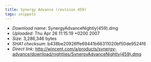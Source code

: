 ```yaml
---
title: Synergy Advance (revision 459)
tags: snippets
---
```


-   _Download name_: SynergyAdvanceNightly(459).dmg
-   _Uploaded_: Thu Apr 26 11:15:19 +0200 2007
-   _Size_: 3,286,346 bytes
-   _SHA1 checksum_: b438be20926ffe69441b66311020bf50de9524f6
-   _Direct link_: <http://wincent.com/a/products/synergy-advance/download/nightlies/SynergyAdvanceNightly(459).dmg>
